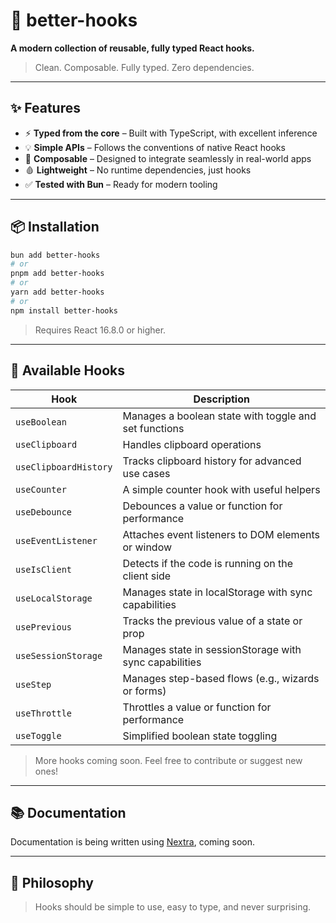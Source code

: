 # 🧠 better-hooks

**A modern collection of reusable, fully typed React hooks.**

> Clean. Composable. Fully typed. Zero dependencies.

---

## ✨ Features

* ⚡️ **Typed from the core** – Built with TypeScript, with excellent inference
* 💡 **Simple APIs** – Follows the conventions of native React hooks
* 🧹 **Composable** – Designed to integrate seamlessly in real-world apps
* 🩸 **Lightweight** – No runtime dependencies, just hooks
* ✅ **Tested with Bun** – Ready for modern tooling

---

## 📦 Installation

```bash
bun add better-hooks
# or
pnpm add better-hooks
# or
yarn add better-hooks
# or
npm install better-hooks
```

> Requires React 16.8.0 or higher.

---

## 🧰 Available Hooks

| Hook                  | Description                                            |
|-----------------------|--------------------------------------------------------|
| `useBoolean`          | Manages a boolean state with toggle and set functions  |
| `useClipboard`        | Handles clipboard operations                           |
| `useClipboardHistory` | Tracks clipboard history for advanced use cases        |
| `useCounter`          | A simple counter hook with useful helpers              |
| `useDebounce`         | Debounces a value or function for performance          |
| `useEventListener`    | Attaches event listeners to DOM elements or window     |
| `useIsClient`         | Detects if the code is running on the client side      |
| `useLocalStorage`     | Manages state in localStorage with sync capabilities   |
| `usePrevious`         | Tracks the previous value of a state or prop           |
| `useSessionStorage`   | Manages state in sessionStorage with sync capabilities |
| `useStep`             | Manages step-based flows (e.g., wizards or forms)      |
| `useThrottle`         | Throttles a value or function for performance          |
| `useToggle`           | Simplified boolean state toggling                      |

> More hooks coming soon. Feel free to contribute or suggest new ones!

---

## 📚 Documentation

Documentation is being written using [Nextra](https://nextra.site/), coming soon.

---

## 🧐 Philosophy

> Hooks should be simple to use, easy to type, and never surprising.
